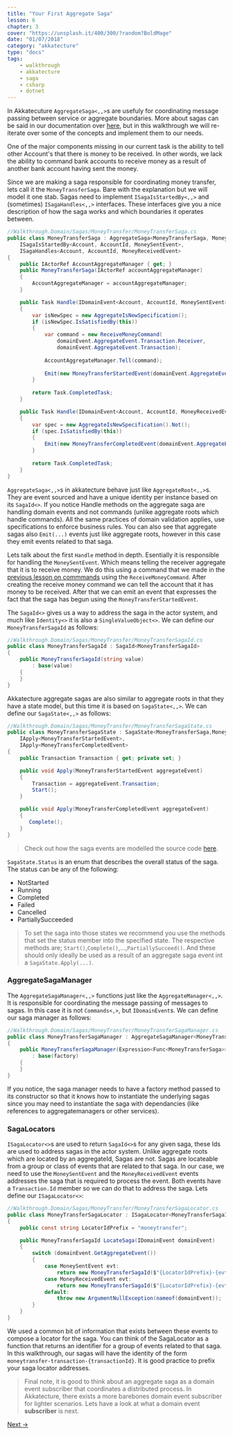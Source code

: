 ```yaml
---
title: "Your First Aggregate Saga"
lesson: 6
chapter: 3
cover: "https://unsplash.it/400/300/?random?BoldMage"
date: "01/07/2018"
category: "akkatecture"
type: "docs"
tags:
    - walkthrough
    - akkatecture
    - saga
    - csharp
    - dotnet
---
```

In Akkatecuture `AggregateSaga<,,>`s are usefuly for coordinating message passing between service or aggregate boundaries. More about sagas can be said in our documentation over [here](/docs/sagas), but in this walkthrough we will re-iterate over some of the concepts and implement them to our needs. 

One of the major components missing in our current task is the ability to tell other Account's that there is money to be received. In other words, we lack the ability to command bank accounts to receive money as a result of another bank account having sent the money. 

Since we are making a saga responsible for coordinating money transfer, lets call it the `MoneyTransferSaga`. Bare with the explanation but we will model it one stab. Sagas need to implement `ISagaIsStartedBy<,,>` and (sometimes) `ISagaHandles<,,>` interfaces. These interfaces give you a nice description of how the saga works and which boundaries it operates between.

```csharp
//Walkthrough.Domain/Sagas/MoneyTransfer/MoneyTransferSaga.cs
public class MoneyTransferSaga : AggregateSaga<MoneyTransferSaga, MoneyTransferSagaId, MoneyTransferSagaState>,
    ISagaIsStartedBy<Account, AccountId, MoneySentEvent>,
    ISagaHandles<Account, AccountId, MoneyReceivedEvent>
{
    public IActorRef AccountAggregateManager { get; }
    public MoneyTransferSaga(IActorRef accountAggregateManager)
    {
        AccountAggregateManager = accountAggregateManager;
    }

    public Task Handle(IDomainEvent<Account, AccountId, MoneySentEvent> domainEvent)
    {
        var isNewSpec = new AggregateIsNewSpecification();
        if (isNewSpec.IsSatisfiedBy(this))
        {
            var command = new ReceiveMoneyCommand(
                domainEvent.AggregateEvent.Transaction.Receiver,
                domainEvent.AggregateEvent.Transaction);
            
            AccountAggregateManager.Tell(command);
                
            Emit(new MoneyTransferStartedEvent(domainEvent.AggregateEvent.Transaction));
        }
            
        return Task.CompletedTask;
    }

    public Task Handle(IDomainEvent<Account, AccountId, MoneyReceivedEvent> domainEvent)
    {
        var spec = new AggregateIsNewSpecification().Not();
        if (spec.IsSatisfiedBy(this))
        {
            Emit(new MoneyTransferCompletedEvent(domainEvent.AggregateEvent.Transaction));
        }
            
        return Task.CompletedTask;
    }
}
```

`AggregateSaga<,,>`s in akkatecture behave just like `AggregateRoot<,,>`s. They are event sourced and have a unique identity per instance based on its `SagaId<>`. If you notice Handle methods on the aggregate saga are handling domain events and not commands (unlike aggregate roots which handle commands). All the same practices of domain validation applies, use specifications to enforce business rules. You can also see that aggregate sagas also `Emit(...)` events just like aggregate roots, however in this case they emit events related to that saga.

Lets talk about the first `Handle` method in depth. Esentially it is responsible for handling the `MoneySentEvent`. Which means telling the receiver aggregate that it is to receive money. We do this using a command that we made in the [previous lesson on commmands](/docs/your-first-commands) using the `ReceiveMoneyCommand`. After creating the receive money command we can tell the account that it has money to be received. After that we can emit an event that expresses the fact that the saga has begun using the `MoneyTransferStartedEvent`.

The `SagaId<>` gives us a way to address the saga in the actor system, and much like `Identity<>` it is also a `SingleValueObject<>`. We can define our `MoneyTransferSagaId` as follows:

```csharp
//Walkthrough.Domain/Sagas/MoneyTransfer/MoneyTransferSagaId.cs
public class MoneyTransferSagaId : SagaId<MoneyTransferSagaId>
{
    public MoneyTransferSagaId(string value)
        : base(value)
    {
    }
}
```

Akkatecture aggregate sagas are also similar to aggregate roots in that they have a state model, but this time it is based on `SagaState<,,>`. We can define our `SagaState<,,>` as follows:

```csharp
//Walkthrough.Domain/Sagas/MoneyTransfer/MoneyTransferSagaState.cs
public class MoneyTransferSagaState : SagaState<MoneyTransferSaga,MoneyTransferSagaId,IMessageApplier<MoneyTransferSaga, MoneyTransferSagaId>>,
    IApply<MoneyTransferStartedEvent>,
    IApply<MoneyTransferCompletedEvent>
{
    public Transaction Transaction { get; private set; }

    public void Apply(MoneyTransferStartedEvent aggregateEvent)
    {
        Transaction = aggregateEvent.Transaction;
        Start();
    }

    public void Apply(MoneyTransferCompletedEvent aggregateEvent)
    {
       Complete();
    }
}
```

> Check out how the saga events are modelled the source code [here](https://github.com/Akkatecture/Walkthrough/Akkatecture.Walkthrough.Domain/Sagas/MoneyTransfer/Events).

`SagaState.Status` is an enum that describes the overall status of the saga. The status can be any of the following:
* NotStarted
* Running
* Completed
* Failed
* Cancelled
* PartiallySucceeded

> To set the saga into those states we recommend you use the methods that set the status member into the specified state. The respective methods are; `Start()`,`Complete()`,...,`PartiallySucceed()`. And these should only ideally be used as a result of an aggregate saga event int a  `SagaState.Apply(...)`.

### AggregateSagaManager

The `AggregateSagaManager<,,>` functions just like the `AggregateManager<,,>`. It is responsible for coordinating the message passing of messages to sagas. In this case it is not `Commands<,>`, but `IDomainEvent`s. We can define our saga manager as follows:

```csharp
//Walkthrough.Domain/Sagas/MoneyTransfer/MoneyTransferSagaManager.cs
public class MoneyTransferSagaManager : AggregateSagaManager<MoneyTransferSaga,MoneyTransferSagaId,MoneyTransferSagaLocator>
{
    public MoneyTransferSagaManager(Expression<Func<MoneyTransferSaga>> factory)
        : base(factory)
    {            
    }
}
```
If you notice, the saga manager needs to have a factory method passed to its constructor so that it knows how to instantiate the underlying sagas since you may need to instantiate the saga with dependancies (like references to aggregatemanagers or other services).

### SagaLocators

`ISagaLocator<>`s are used to return `SagaId<>`s for any given saga, these Ids are used to address sagas in the actor system. Unlike aggregate roots which are located by an aggregateId, Sagas are not. Sagas are locateable from a group or class of events that are related to that saga. In our case, we need to use the `MoneySentEvent` and the `MoneyReceivedEvent` events  addresses the saga that is required to process the event. Both events have a `Transaction.Id` member so we can do that to address the saga. Lets define our `ISagaLocator<>`:

```csharp
//Walkthrough.Domain/Sagas/MoneyTransfer/MoneyTransferSagaLocator.cs
public class MoneyTransferSagaLocator : ISagaLocator<MoneyTransferSagaId>
{
    public const string LocatorIdPrefix = "moneytransfer";

    public MoneyTransferSagaId LocateSaga(IDomainEvent domainEvent)
    {
        switch (domainEvent.GetAggregateEvent())
        {
            case MoneySentEvent evt:
                return new MoneyTransferSagaId($"{LocatorIdPrefix}-{evt.Transaction.Id}");
            case MoneyReceivedEvent evt:
                return new MoneyTransferSagaId($"{LocatorIdPrefix}-{evt.Transaction.Id}");
            default:
                throw new ArgumentNullException(nameof(domainEvent));
        }
    }
}
```

We used a common bit of information that exists between these events to compose a locator for the saga. You can think of the SagaLocator as a function that returns an identifier for a group of events related to that saga. In this walkthrough, our sagas will have the identity of the form `moneytransfer-transaction-{transactionId}`. It is good practice to prefix your saga locator addresses.

> Final note, it is good to think about an aggregate saga as a domain event subscriber that coordinates a distributed process. In Akkatecture, there exists a more barebones domain event subscriber for lighter scenarios. Lets have a look at what a domain event **subscriber** is next.

[Next →](/docs/your-first-subscribers)

